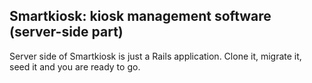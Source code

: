 ## Smartkiosk: kiosk management software (server-side part)

Server side of Smartkiosk is just a Rails application. Clone it, migrate it, seed it and you are ready to go.

